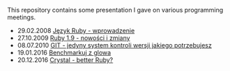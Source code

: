 This repository contains some presentation I gave on various programming meetings.

* 29.02.2008 [Język Ruby - wprowadzenie](https://radarek.github.io/presentations/ruby-wprowadzenie.pdf)
* 27.10.2009 [Ruby 1.9 - nowości i zmiany](https://radarek.github.io/presentations/Ruby%201.9%20-%20nowosci%20i%20zmiany%20(KRUG%2027.10.2009)/slides/)
* 08.07.2010 [GIT - jedyny system kontroli wersji jakiego potrzebujesz](https://radarek.github.io/presentations/git-presentation.pdf)
* 19.01.2016 [Benchmarkuj z glowa](https://radarek.github.io/presentations/Benchmarkuj%20z%20glowa%20-%20KRUG%2019-01-2016/)
* 20.12.2016 [Crystal - better Ruby?](https://radarek.github.io/presentations/Crystal%20-%20better%20Ruby%3F%20-%20KRUG%2018.12.2016/#/)
